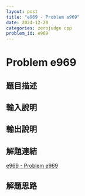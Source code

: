 ```yaml
---
layout: post
title: "e969 - Problem e969"
date: 2024-12-20
categories: zerojudge cpp
problem_id: e969
---
```


# Problem e969

## 題目描述



## 輸入說明



## 輸出說明



## 解題連結

[e969 - Problem e969](https://zerojudge.tw/ShowProblem?problemid=e969)

## 解題思路

